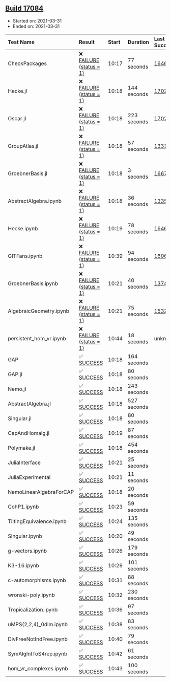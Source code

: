 ## [Build 17084](https://oscarci.mathematik.uni-kl.de/job/oscar/17084/)

* Started on: 2021-03-31
* Ended on: 2021-03-31

| Test Name    | Result | Start | Duration | Last Success | First Failure |
|:-------------|:-------|:------|:---------|:-------------|:--------------|
| CheckPackages | ❌ [FAILURE (status = 1)](https://oscarci.mathematik.uni-kl.de/job/oscar/17084/artifact/logs/build-17084/CheckPackages.log) | 10:17 | 77 seconds | [16463](https://oscarci.mathematik.uni-kl.de/job/oscar/16463/) | [16464](https://oscarci.mathematik.uni-kl.de/job/oscar/16464/) |
| Hecke.jl | ❌ [FAILURE (status = 1)](https://oscarci.mathematik.uni-kl.de/job/oscar/17084/artifact/logs/build-17084/Hecke.jl.log) | 10:18 | 144 seconds | [17022](https://oscarci.mathematik.uni-kl.de/job/oscar/17022/) | [17023](https://oscarci.mathematik.uni-kl.de/job/oscar/17023/) |
| Oscar.jl | ❌ [FAILURE (status = 1)](https://oscarci.mathematik.uni-kl.de/job/oscar/17084/artifact/logs/build-17084/Oscar.jl.log) | 10:18 | 223 seconds | [17022](https://oscarci.mathematik.uni-kl.de/job/oscar/17022/) | [17023](https://oscarci.mathematik.uni-kl.de/job/oscar/17023/) |
| GroupAtlas.jl | ❌ [FAILURE (status = 1)](https://oscarci.mathematik.uni-kl.de/job/oscar/17084/artifact/logs/build-17084/GroupAtlas.jl.log) | 10:18 | 57 seconds | [13311](https://oscarci.mathematik.uni-kl.de/job/oscar/13311/) | [13312](https://oscarci.mathematik.uni-kl.de/job/oscar/13312/) |
| GroebnerBasis.jl | ❌ [FAILURE (status = 1)](https://oscarci.mathematik.uni-kl.de/job/oscar/17084/artifact/logs/build-17084/GroebnerBasis.jl.log) | 10:18 | 3 seconds | [16676](https://oscarci.mathematik.uni-kl.de/job/oscar/16676/) | [16677](https://oscarci.mathematik.uni-kl.de/job/oscar/16677/) |
| AbstractAlgebra.ipynb | ❌ [FAILURE (status = 1)](https://oscarci.mathematik.uni-kl.de/job/oscar/17084/artifact/logs/build-17084/AbstractAlgebra.ipynb.log) | 10:18 | 36 seconds | [13355](https://oscarci.mathematik.uni-kl.de/job/oscar/13355/) | [13356](https://oscarci.mathematik.uni-kl.de/job/oscar/13356/) |
| Hecke.ipynb | ❌ [FAILURE (status = 1)](https://oscarci.mathematik.uni-kl.de/job/oscar/17084/artifact/logs/build-17084/Hecke.ipynb.log) | 10:19 | 78 seconds | [16463](https://oscarci.mathematik.uni-kl.de/job/oscar/16463/) | [16464](https://oscarci.mathematik.uni-kl.de/job/oscar/16464/) |
| GITFans.ipynb | ❌ [FAILURE (status = 1)](https://oscarci.mathematik.uni-kl.de/job/oscar/17084/artifact/logs/build-17084/GITFans.ipynb.log) | 10:39 | 94 seconds | [16068](https://oscarci.mathematik.uni-kl.de/job/oscar/16068/) | [16069](https://oscarci.mathematik.uni-kl.de/job/oscar/16069/) |
| GroebnerBasis.ipynb | ❌ [FAILURE (status = 1)](https://oscarci.mathematik.uni-kl.de/job/oscar/17084/artifact/logs/build-17084/GroebnerBasis.ipynb.log) | 10:21 | 40 seconds | [13748](https://oscarci.mathematik.uni-kl.de/job/oscar/13748/) | [13749](https://oscarci.mathematik.uni-kl.de/job/oscar/13749/) |
| AlgebraicGeometry.ipynb | ❌ [FAILURE (status = 1)](https://oscarci.mathematik.uni-kl.de/job/oscar/17084/artifact/logs/build-17084/AlgebraicGeometry.ipynb.log) | 10:21 | 75 seconds | [15322](https://oscarci.mathematik.uni-kl.de/job/oscar/15322/) | [15323](https://oscarci.mathematik.uni-kl.de/job/oscar/15323/) |
| persistent_hom_vr.ipynb | ❌ [FAILURE (status = 1)](https://oscarci.mathematik.uni-kl.de/job/oscar/17084/artifact/logs/build-17084/persistent_hom_vr.ipynb.log) | 10:44 | 18 seconds | unknown | unknown |
| GAP | ✅ [SUCCESS](https://oscarci.mathematik.uni-kl.de/job/oscar/17084/artifact/logs/build-17084/GAP.log) | 10:18 | 164 seconds |  |  |
| GAP.jl | ✅ [SUCCESS](https://oscarci.mathematik.uni-kl.de/job/oscar/17084/artifact/logs/build-17084/GAP.jl.log) | 10:18 | 80 seconds |  |  |
| Nemo.jl | ✅ [SUCCESS](https://oscarci.mathematik.uni-kl.de/job/oscar/17084/artifact/logs/build-17084/Nemo.jl.log) | 10:18 | 243 seconds |  |  |
| AbstractAlgebra.jl | ✅ [SUCCESS](https://oscarci.mathematik.uni-kl.de/job/oscar/17084/artifact/logs/build-17084/AbstractAlgebra.jl.log) | 10:18 | 527 seconds |  |  |
| Singular.jl | ✅ [SUCCESS](https://oscarci.mathematik.uni-kl.de/job/oscar/17084/artifact/logs/build-17084/Singular.jl.log) | 10:18 | 80 seconds |  |  |
| CapAndHomalg.jl | ✅ [SUCCESS](https://oscarci.mathematik.uni-kl.de/job/oscar/17084/artifact/logs/build-17084/CapAndHomalg.jl.log) | 10:19 | 87 seconds |  |  |
| Polymake.jl | ✅ [SUCCESS](https://oscarci.mathematik.uni-kl.de/job/oscar/17084/artifact/logs/build-17084/Polymake.jl.log) | 10:18 | 454 seconds |  |  |
| JuliaInterface | ✅ [SUCCESS](https://oscarci.mathematik.uni-kl.de/job/oscar/17084/artifact/logs/build-17084/JuliaInterface.log) | 10:21 | 25 seconds |  |  |
| JuliaExperimental | ✅ [SUCCESS](https://oscarci.mathematik.uni-kl.de/job/oscar/17084/artifact/logs/build-17084/JuliaExperimental.log) | 10:21 | 11 seconds |  |  |
| NemoLinearAlgebraForCAP | ✅ [SUCCESS](https://oscarci.mathematik.uni-kl.de/job/oscar/17084/artifact/logs/build-17084/NemoLinearAlgebraForCAP.log) | 10:18 | 20 seconds |  |  |
| CohP1.ipynb | ✅ [SUCCESS](https://oscarci.mathematik.uni-kl.de/job/oscar/17084/artifact/logs/build-17084/CohP1.ipynb.log) | 10:23 | 59 seconds |  |  |
| TiltingEquivalence.ipynb | ✅ [SUCCESS](https://oscarci.mathematik.uni-kl.de/job/oscar/17084/artifact/logs/build-17084/TiltingEquivalence.ipynb.log) | 10:24 | 135 seconds |  |  |
| Singular.ipynb | ✅ [SUCCESS](https://oscarci.mathematik.uni-kl.de/job/oscar/17084/artifact/logs/build-17084/Singular.ipynb.log) | 10:20 | 49 seconds |  |  |
| g-vectors.ipynb | ✅ [SUCCESS](https://oscarci.mathematik.uni-kl.de/job/oscar/17084/artifact/logs/build-17084/g-vectors.ipynb.log) | 10:26 | 179 seconds |  |  |
| K3-16.ipynb | ✅ [SUCCESS](https://oscarci.mathematik.uni-kl.de/job/oscar/17084/artifact/logs/build-17084/K3-16.ipynb.log) | 10:29 | 101 seconds |  |  |
| c-automorphisms.ipynb | ✅ [SUCCESS](https://oscarci.mathematik.uni-kl.de/job/oscar/17084/artifact/logs/build-17084/c-automorphisms.ipynb.log) | 10:31 | 88 seconds |  |  |
| wronski-poly.ipynb | ✅ [SUCCESS](https://oscarci.mathematik.uni-kl.de/job/oscar/17084/artifact/logs/build-17084/wronski-poly.ipynb.log) | 10:32 | 230 seconds |  |  |
| Tropicalization.ipynb | ✅ [SUCCESS](https://oscarci.mathematik.uni-kl.de/job/oscar/17084/artifact/logs/build-17084/Tropicalization.ipynb.log) | 10:36 | 97 seconds |  |  |
| uMPS(2,2,4)_0dim.ipynb | ✅ [SUCCESS](https://oscarci.mathematik.uni-kl.de/job/oscar/17084/artifact/logs/build-17084/uMPS-2-2-4-_0dim.ipynb.log) | 10:38 | 83 seconds |  |  |
| DivFreeNotIndFree.ipynb | ✅ [SUCCESS](https://oscarci.mathematik.uni-kl.de/job/oscar/17084/artifact/logs/build-17084/DivFreeNotIndFree.ipynb.log) | 10:40 | 79 seconds |  |  |
| SymAlgIntToS4rep.ipynb | ✅ [SUCCESS](https://oscarci.mathematik.uni-kl.de/job/oscar/17084/artifact/logs/build-17084/SymAlgIntToS4rep.ipynb.log) | 10:42 | 61 seconds |  |  |
| hom_vr_complexes.ipynb | ✅ [SUCCESS](https://oscarci.mathematik.uni-kl.de/job/oscar/17084/artifact/logs/build-17084/hom_vr_complexes.ipynb.log) | 10:43 | 100 seconds |  |  |
